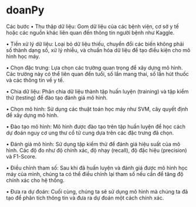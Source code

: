 # doanPy
Các bước 
•	Thu thập dữ liệu: Gom dữ liệu của các bệnh viện, cơ sở y tế hoặc các nguồn khác liên
quan đến thông tin người bệnh như Kaggle.

•	Tiền xử lý dữ liệu: Loại bỏ dữ liệu thiếu, chuyển đổi các biến không phải số thành
dạng số, xử lý nhiễu, và chuẩn hóa dữ liệu để tạo điều kiện cho mô hình học máy.

•	Chọn đặc trưng: Lựa chọn các trường quan trọng để xây dựng mô hình. Các trường
này có thể liên quan đến tuổi, số lần mang thai, số lần hút thuốc và các thông tin về y tế.

•	Chia dữ liệu: Phân chia dữ liệu thành tập huấn luyện (training) và tập kiểm thử
(testing) để đào tạo đánh giá mô hình.

•	Chọn mô hình: Sử dụng các thuật toán học máy như SVM, cây quyết định để xây
dựng mô hình.

•	Đào tạo mô hình: Mô hình được đào tạo trên tập huấn luyện để học cách dự đoán
nguy cơ ung thư cổ tử cung dựa trên các đặc trưng đã chọn.

•	Đánh giá mô hình: Sử dụng tập kiểm thử để đánh giá hiệu suất của mô hình. Các độ
đo như độ chính xác, độ nhạy (recall), độ đặc hiệu (precision) và F1-Score.

•	Điều chỉnh tham số: Sau khi đã huấn luyện và đánh giá được mô hình học máy của
mình, chúng ta có thể điều chỉnh lại tham số nếu cần để tăng độ chính xác cho hệ thống.

•	Đưa ra dự đoán: Cuối cùng, chúng ta sẽ sử dụng mô hình mà chúng ta đã tạo để phân
tích thông tin và đưa ra dự đoán một cách chính xác.
